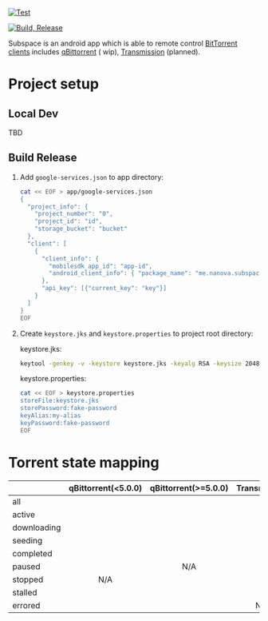 [![Test](https://github.com/kid1412621/subspace/actions/workflows/test.yml/badge.svg)](https://github.com/kid1412621/subspace/actions/workflows/test.yml)

[![Build, Release](https://github.com/kid1412621/subspace/actions/workflows/release.yml/badge.svg)](https://github.com/kid1412621/subspace/actions/workflows/release.yml)

Subspace is an android app which is able to
remote
control [BitTorrent clients](https://en.wikipedia.org/wiki/Glossary_of_BitTorrent_terms#Client)
includes [qBittorrent](https://www.qbittorrent.org/) (
wip), [Transmission](https://transmissionbt.com/) (planned).

# Project setup

## Local Dev

TBD

## Build Release

1. Add `google-services.json` to app directory:

    ```bash
    cat << EOF > app/google-services.json
    {
      "project_info": {
        "project_number": "0",
        "project_id": "id",
        "storage_bucket": "bucket"
      },
      "client": [
        {
          "client_info": {
            "mobilesdk_app_id": "app-id",
            "android_client_info": { "package_name": "me.nanova.subspace" }
          },
          "api_key": [{"current_key": "key"}]
        }
      ]
    }
    EOF
    ```

2. Create `keystore.jks` and `keystore.properties` to project root directory:

   keystore.jks:

    ```bash
    keytool -genkey -v -keystore keystore.jks -keyalg RSA -keysize 2048 -validity 10000 -alias my-alias 
    ```

   keystore.properties:

    ```bash
    cat << EOF > keystore.properties
    storeFile:keystore.jks
    storePassword:fake-password
    keyAlias:my-alias
    keyPassword:fake-password
    EOF
    ```

# Torrent state mapping

|             | qBittorrent(<5.0.0) | qBittorrent(>=5.0.0) | Transmission |
|-------------|:-------------------:|:--------------------:|:------------:|
| all         |                     |                      |              |
| active      |                     |                      |              |
| downloading |                     |                      |              |
| seeding     |                     |                      |              |
| completed   |                     |                      |              |
| paused      |                     |         N/A          |              |
| stopped     |         N/A         |                      |              |
| stalled     |                     |                      |              |
| errored     |                     |                      |     N/A      |
